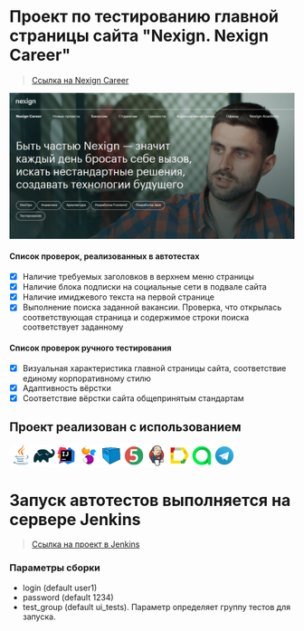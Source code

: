 # Проект по тестированию главной страницы сайта "Nexign. Nexign Career"
> <a target="_blank" href="https://job.nexign.com/">Ссылка на Nexign Career</a>

![This is an image](design/images/nexign-job.jpg)

#### Список проверок, реализованных в автотестах
- [x] Наличие требуемых заголовков в верхнем меню страницы
- [x] Наличие блока подписки на социальные сети в подвале сайта
- [x] Наличие имиджевого текста на первой странице
- [x] Выполнение поиска заданной вакансии. Проверка, что открылась соответствующая страница и содержимое строки поиска соответствует заданному
#### Список проверок ручного тестирования
- [x] Визуальная характеристика главной страницы сайта, соответствие единому корпоративному стилю
- [x] Адаптивность вёрстки
- [x] Соответствие вёрстки сайта общепринятым стандартам

## Проект реализован с использованием
![This is an image](design/icons/Java.png)![This is an image](design/icons/Gradle.png)![This is an image](design/icons/Intelij_IDEA.png)![This is an image](design/icons/Selenide.png)![This is an image](design/icons/Selenoid.png)![This is an image](design/icons/JUnit5.png)![This is an image](design/icons/Jenkins.png)![This is an image](design/icons/Allure_Report.png)![This is an image](design/icons/AllureTestOps.png)![This is an image](design/icons/Telegram.png)

# Запуск автотестов выполняется на сервере Jenkins
> <a target="_blank" href="https://jenkins.autotests.cloud/job/TevikFX-nexign-job-test/">Ссылка на проект в Jenkins</a>

### Параметры сборки

* login (default user1)
* password (default 1234)
* test_group (default ui_tests). Параметр определяет группу тестов для запуска.




























